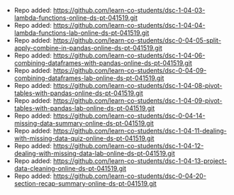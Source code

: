 
- Repo added: https://github.com/learn-co-students/dsc-1-04-03-lambda-functions-online-ds-pt-041519.git
- Repo added: https://github.com/learn-co-students/dsc-1-04-04-lambda-functions-lab-online-ds-pt-041519.git
- Repo added: https://github.com/learn-co-students/dsc-0-04-05-split-apply-combine-in-pandas-online-ds-pt-041519.git
- Repo added: https://github.com/learn-co-students/dsc-1-04-06-combining-dataframes-with-pandas-online-ds-pt-041519.git
- Repo added: https://github.com/learn-co-students/dsc-0-04-09-combining-dataframes-lab-online-ds-pt-041519.git
- Repo added: https://github.com/learn-co-students/dsc-1-04-08-pivot-tables-with-pandas-online-ds-pt-041519.git
- Repo added: https://github.com/learn-co-students/dsc-1-04-09-pivot-tables-with-pandas-lab-online-ds-pt-041519.git
- Repo added: https://github.com/learn-co-students/dsc-0-04-14-missing-data-summary-online-ds-pt-041519.git
- Repo added: https://github.com/learn-co-students/dsc-1-04-11-dealing-with-missing-data-quiz-online-ds-pt-041519.git
- Repo added: https://github.com/learn-co-students/dsc-1-04-12-dealing-with-missing-data-lab-online-ds-pt-041519.git
- Repo added: https://github.com/learn-co-students/dsc-1-04-13-project-data-cleaning-online-ds-pt-041519.git
- Repo added: https://github.com/learn-co-students/dsc-0-04-20-section-recap-summary-online-ds-pt-041519.git